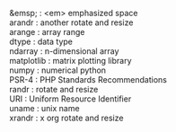 \&emsp; : \<em> emphasized space  
arandr : another rotate and resize  
arange : array range  
dtype : data type  
ndarray : n-dimensional array  
matplotlib : matrix plotting library  
numpy : numerical python  
PSR-4 : PHP Standards Recommendations  
randr : rotate and resize  
URI : Uniform Resource Identifier  
uname : unix name  
xrandr : x org rotate and resize  

